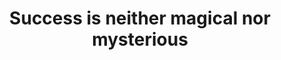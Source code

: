 ---
layout: quote

title: Success is neither magical nor mysterious

quote: "Success is neither magical nor mysterious. Success is the natural consequence of consistently applying basic fundamentals."
source: "https://www.facebook.com/OfficialJimRohn/posts/10150786376410635"
cite: "Jim Rohn"

categories:
- quotes
---